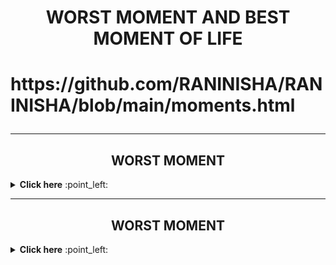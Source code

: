 <h1 align="center">  WORST MOMENT AND BEST MOMENT OF LIFE <h1>
 
 

<p align="left"> https://github.com/RANINISHA/RANINISHA/blob/main/moments.html  </p>


  
 ------- 
   
  
  <h2 align="center"> WORST MOMENT</h2>
   <details close="close"> 
    <summary><b> Click here</b> :point_left:</summary>

<p align="center" ><img src="https://github.com/RANINISHA/RANINISHA/blob/main/missudad.jpeg">  </p> 

<p align="center"> When i lost my father in an road accident that was the worst moment of my life, that was  </p >
  
<p align="center" ><img src="https://github.com/RANINISHA/RANINISHA/blob/main/dadslove.png">  </p>

  </details>
  
  -------

<h2 align="center"> WORST MOMENT</h2>
   <details close="close"> 
    <summary><b> Click here</b> :point_left:</summary>

<p align="center" ><img src="https://github.com/RANINISHA/RANINISHA/blob/main/4b063b0b86884c44bd29fb8ca99d8b4c.png?raw=true">  </p>
  
<p align="center">  I am Nisha I have done B.TECH (CSE) FROM G.G.S.I.P.U  DELHI in 2014, Currently i am leaving in GGN  since 2015,I am working as  a junior devops Engineer at Keen & Able computers pvt.ltd. since 2018 </p >
  
